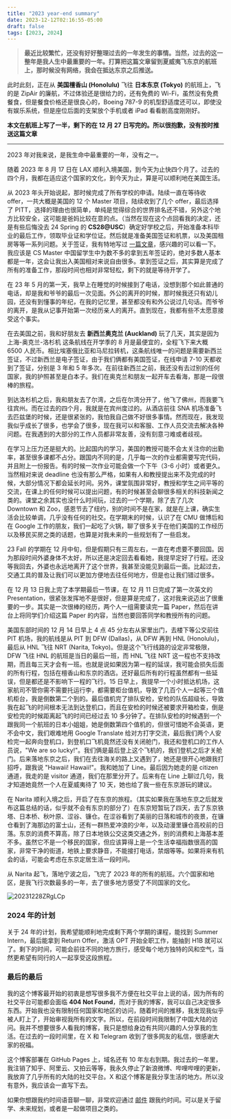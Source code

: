 ```yaml
---
title: "2023 year-end summary"
date: 2023-12-12T02:16:55-05:00
draft: false
tags: [2023, 2024]
---
```


> __最近比较繁忙，还没有好好整理过去的一年发生的事情。当然，过去的这一整年是我人生中最重要的一年。打算把这篇文章留到夏威夷飞东京的航班上，那时候没有网络，我会在抵达东京之后推送。__

此时此刻，正在从 **美国檀香山 (Honolulu)** 飞往 **日本东京 (Tokyo)** 的航班上，飞的是 ZipAir 的廉航，不过体验还是很给力的，还有免费的 Wi-Fi，虽然没有免费餐食，但是餐食价格还是很良心的，Boeing 787-9 的机型舒适度还可以，即使没有娱乐系统，但是座位后面的支架放个手机或者 iPad 看看剧高度刚刚好。

**本文在航班上写了一半，剩下的在 12 月 27 日写完的。所以很抱歉，没有按时推送这篇文章**

---

2023 年对我来说，是我生命中最重要的一年，没有之一。

随着 2023 年 8 月 17 日在 LAX 顺利入境美国，到今天为止快四个月了。过去的四个月，我都在适应这个国家的文化，到今天为止，算是可以顺利地在美国生活。

从 2023 年头开始说起，那时候完成了所有学校的申请。陆续一直在等待收 offer，一共大概是美国的 12 个 Master 项目，陆续收到了几个 offer，最后选择了 PITT，选择的理由也很简单，单纯是觉得综合的世界排名还不错，另外这个地方比较安全，这可能是爸妈比较在意的点。（当然在现在这个点回看我的决定，还是有些后悔没去 24 Spring 的 **CS28@USC**）确定好学校之后，开始准备本科毕业的最后工作，领取毕业证和学位证。然后就是准备美国签证和机票，以及美国租房等等一系列问题。关于签证，我有特地写过 [一篇文章](https://missuo.me/posts/hongkong-us-visa/)，感兴趣的可以看一下。我应该是 CS Master 中国留学生中为数不多的拿到五年签证的，绝对多数人基本都是一年，这会让我出入美国相对来说自由很多。拿到签证之后，其实算是完成了所有的准备工作，那段时间也相对非常轻松，剩下的就是等待开学了。

在 23 年 5 月的第一天，我早上在睡觉的时候接到了电话，没想到那个如此普通的电话，却是我和爷爷的最后一次见面。外公的离开的时候，那时候我还只有幼儿园，还没有到懂事的年纪，在我的记忆里，甚至都没有和外公说过几句话。而爷爷的离开，是我从记事开始第一次经历亲人的离开。直到现在，我都有些不太愿意接受这个事实。

在去美国之前，我和好朋友去 **新西兰奥克兰 (Auckland)** 玩了几天，其实是因为 上海-奥克兰-洛杉机 这条航线在开学季的 8 月是最便宜的，全程飞下来大概 6500 人民币。相比埃塞俄比亚和马尼拉转机，这条航线唯一的问题是需要新西兰签证，不过新西兰是电子签证，由于我们俩都有美国签证，在线申请 7-10 天都收到了签证，分别是 3 年和 5 年多次。在前往新西兰之前，我还没有去过别的任何国家，我的护照甚至是白本子。我们在奥克兰和朋友一起开车去看海，那是一段很棒的旅程。

到达洛杉机之后，我和朋友去了尔湾，之后在尔湾分开了，他飞了佛州，而我要飞往宾州。而在过去的四个月，我就是在宾州度过的。从酒店前往 SNA 机场准备飞去匹兹堡的时候，还是很紧张的，我怕我自己做不好很多事情。然而现在，我发现我似乎成长了很多，也学会了很多，现在我可以和客服、工作人员交流去解决各种问题。在我遇到的大部分的工作人员都非常友善，没有刻意刁难或者歧视。

在学习上压力还是挺大的。比起国内的学习，美国的教授可能不会太关注你的出勤率，甚至很多课都不占分。跟国内不同的是，几乎每一次的作业都需要写完代码，并且附上一份报告。有的时候一次作业可能会做一个下午（3-6 小时）或者更久。当然相对来说 deadline 也没有那么严格，如果有人和教授提出来不及完成的时候，大部分情况下都会延长时间。另外，课堂氛围非常好，教授和学生之间平等的交流，在课上的任何时候可以提出问题，有的时候甚至会聊很多相关的科技新闻之类的。课堂之余其实也没什么时间玩，过去的一个学期，除了去了几次 Downtown 和 Zoo，感恩节去了纽约，别的时间不是在家，就是在上课，确实生活会比较单调，几乎没有任何的社交。在学期末的时候，认识了在 CMU 做博后和在 Google 工作的朋友，我们一起吃了火锅，聊了很多关于在他们美国的工作经历以及移民买房之类的话题，也算是对我未来的一些规划有了一些启发。

23 Fall 的学期在 12 月中旬，但是假期只有三周左右，一直在考虑要不要回国。因为那段时间外婆身体不太好，所以还是决定回去看看她，我提早定好了行程。还没等我回去，外婆也永远地离开了这个世界，我甚至没能见到最后一面。比起过去，交通工具的普及让我们可以更加方便地去往任何地方，但是也让我们错过很多。

在 12 月 13 日我上完了本学期最后一节课，在 12 月 11 日完成了第一次英文的 Presentation，很紧张发挥地不是很好，但是算是完成了，这对我来说迈出了很重要的一步。其实是一次很棒的经历，两个人一组需要读完一篇 Paper，然后在讲台上将同学们介绍这篇 Paper 的内容，当然也要回答同学和教授所有的问题。

美国东部时间的 12 月 14 日早上 4 点 45 分左右从家里出门，去楼下等公交前往 PIT 机场，我的航线是从 PIT 到 DFW (Dallas)，从 DFW 再到 HNL (Honolulu)，最后从 HNL 飞往 NRT (Narita, Tokyo)。但是这个飞行线路的设定非常极限，DFW 飞往 HNL 的航班是当日的最后一班，而 HNL 飞往 NRT 这一程也不支持改期，而且每三天才会有一班。也就是说如果因为第一程的延误，我可能会损失后面的所有行程，包括在檀香山和东京的酒店。还好最后所有的行程虽然都有一些延误，但是都还是不影响下一程的飞行。15 日早上，我提早一个小时抵达机场，这家航司不管你需不需要托运行李，都需要柜台值机，导致了几百个人一起等三个值机柜台，我是倒数第二个到的。最后值机完了排队安检，安检的队伍超级长，导致我在起飞的时间根本无法到达登机口，而且在安检的时候还被要求开箱检查，倒是安检完的时候距离起飞的时间已经过去 10 多分钟了。在排队安检的时候遇到一个跟我同一个航班的日本小姐姐，她是倒数第四个值机的，但很可惜她不会英语，更不会中文，我们艰难地用 Google Translate 给对方打字交流，最后我们两个人安检完一起奔向登机口，到登机口飞机竟然还没有关闭舱门，我还和登机口的工作人员说，"We are so lucky!"。我们俩是最后登上这个飞机的，我们登机之后才关舱门。后来落地东京之后，我们在去往海关的路上又遇到了，她还是很开心地跟我打招呼，跟我说 "Hawaii! Hawaii!"。我和她加了 Line。最后因为她走的是 citizen 通道，我走的是 visitor 通道，我们在那里分开了。后来有在 Line 上聊过几句，我才知道她竟然一个人在夏威夷待了 10 天，她也给了我一些在东京游玩的建议。

在 Narita 顺利入境之后，开启了在东京的旅程。（其实如果我在落地东京之后就发布这篇总结的话，似乎就不会有东京的部分了）在东京短暂玩了四天，去了东京铁塔、日本桥、秋叶原、涩谷、镰仓。在涩谷看到了美丽的日落和城市的夜景，在镰仓看到了海那边的富士山，还有一群热爱冲浪的少年，以及动漫里镰仓高校前的日落。东京的消费不算高，除了日本地铁公交这类交通之外，别的消费和上海基本差不多。虽然它不是一个移民的国家，但应该算得上是一个生活幸福指数很高的国家，非常干净的街道，地铁上要求静音，不能接打电话，禁烟等等。如果将来有机会的话，可能会考虑在东京定居生活一段时间。

从 Narita 起飞，落地宁波之后，飞完了 2023 年的所有的航班。六个国家和地区，是我飞行次数最多的一年，去了很多地方感受了不同国家的文化。

![20231228ZRgLCp](https://r2.qwq.mx/blog/20231228ZRgLCp.PNG)

### 2024 年的计划

关于 24 年的计划，我希望能顺利地完成剩下两个学期的课程，能找到 Summer Intern，最后能拿到 Return Offer，激活 OPT 开始全职工作，能抽到 H1B 就可以了。剩下的时间，可能会前往不同的地方旅行，感受每个地方独特的风和空气，当然更希望有同行的人一起享受这段旅程。


### 最后的最后

我的这个博客最开始的初衷是想写很多我不方便在社交平台上说的话，因为所有的社交平台可能都会面临 **404 Not Found**，而对于我的博客，我可以自己决定很多东西。开始我也没有限制任何国家和地区的访问，随着时间的推移，我发现我似乎被人盯上了，开始审视我所有的文字。所以，在前段时间我限制了中国大陆的访问。我并不想要很多人看我的博客，我只是想给身边有共同兴趣的人分享我的生活。在过去的一段时间里，在 X 和 Telegram 收到了很多网友的私信，很感谢大家的祝福。

这个博客部署在 GitHub Pages 上，域名还有 10 年左右到期。我过去的一年里，我注销了知乎、阿里云、又拍云等等，我永久停止了新浪微博、哔哩哔哩的更新，我放弃了几乎所有的大陆的社交平台。X 和这个博客是我分享生活的地方。所以没有意外，我应该会一直写下去。

如果你想跟我约时间语音聊一聊，非常欢迎通过 [邮件](mailto:me@missuo.me) 跟我约时间。可以是关于留学、未来规划，或者是一起做项目之类的。